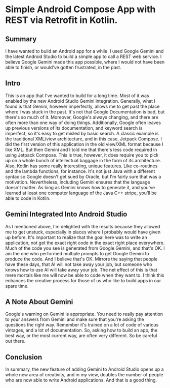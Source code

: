 # Simple Android Compose App with REST via Retrofit in Kotlin.

## Summary
I have wanted to build an Android app for a while. I used Google Gemini and the latest Android Studio to build a simple app to call a REST web service. I believe Google Gemini made this app possible, where I would not have been able to finish, or would've gotten frustrated, in the past.
## Intro
This is an app that I've wanted to build for a long time. Most of it was enabled by the new Android Studio Gemini integration. Generally, what I found is that Gemini, however imperfectly, allows me to get past the place where I was stuck in the past. It's not that Google Documentation is bad, but there's so much of it. Moreover, Google's always changing, and there are often more than one way of doing things. Additionally, Google often leaves up previous versions of its documentation, and keyword search is imperfect, so it's easy to get misled by basic search. A classic example is the traditional XML/view architecture, and in this case, Jetpack Compose. I did the first version of this application in the old view/XML format because I like XML. But then Gemini and I told me that there's less code required in using Jetpack Compose. This is true, however, it does require you to pick up on a whole bunch of intellectual baggage in the form of its architecture. Also, Kotlin has some really interesting, unique features. Like co-routines and the lambda functions, for instance. It's not just Java with a different syntax so Google doesn't get sued by Oracle, but I'm fairly sure that was a motivation. Nevertheless, including Gemini ensures that the language doesn't matter. As long as Gemini knows how to generate it, and you've learned at least one computer language of the Java C++ stripe, you'll be able to code in Kotlin.

## Gemini Integrated Into Android Studio
As I mentioned above, I'm delighted with the results because they allowed me to get unstuck, especially in places where I probably would have given up before. It's important to realize that the goal here was to write an application, not get the exact right code in the exact right place everywhere. Much of the code you see is generated from Google Gemini, and that's OK. I am the one who performed multiple prompts to get Google Gemini to produce the code. And I believe that's OK. Mirrors the saying that people have these days, that AI will not take away your job, but someone who knows how to use AI will take away your job. The net effect of this is that mere mortals like me will now be able to code when they want to. I think this enhances the creative process for those of us who like to build apps in our spare time.
## A Note About Gemini
Google's warning on Gemini is appropriate. You need to really pay attention to your answers from Gemini and make sure that you're asking the questions the right way. Remember it's trained on a lot of code of various vintages, and a lot of documentation. So, asking how to build an app, the best way, or the most current way, are often very different. So be careful out there.
## Conclusion
In summary, the new feature of adding Gemini to Android Studio opens up a whole new area of creativity, and in my view, doubles the number of people who are now able to write Android applications. And that is a good thing.
